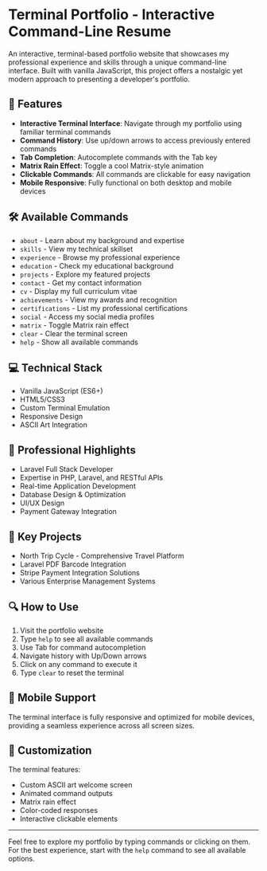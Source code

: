 # Terminal Portfolio - Interactive Command-Line Resume

An interactive, terminal-based portfolio website that showcases my professional experience and skills through a unique command-line interface. Built with vanilla JavaScript, this project offers a nostalgic yet modern approach to presenting a developer's portfolio.

## 🚀 Features

- **Interactive Terminal Interface**: Navigate through my portfolio using familiar terminal commands
- **Command History**: Use up/down arrows to access previously entered commands
- **Tab Completion**: Autocomplete commands with the Tab key
- **Matrix Rain Effect**: Toggle a cool Matrix-style animation
- **Clickable Commands**: All commands are clickable for easy navigation
- **Mobile Responsive**: Fully functional on both desktop and mobile devices

## 🛠️ Available Commands

- `about` - Learn about my background and expertise
- `skills` - View my technical skillset
- `experience` - Browse my professional experience
- `education` - Check my educational background
- `projects` - Explore my featured projects
- `contact` - Get my contact information
- `cv` - Display my full curriculum vitae
- `achievements` - View my awards and recognition
- `certifications` - List my professional certifications
- `social` - Access my social media profiles
- `matrix` - Toggle Matrix rain effect
- `clear` - Clear the terminal screen
- `help` - Show all available commands

## 💻 Technical Stack

- Vanilla JavaScript (ES6+)
- HTML5/CSS3
- Custom Terminal Emulation
- Responsive Design
- ASCII Art Integration

## 🎯 Professional Highlights

- Laravel Full Stack Developer
- Expertise in PHP, Laravel, and RESTful APIs
- Real-time Application Development
- Database Design & Optimization
- UI/UX Design
- Payment Gateway Integration

## 🌟 Key Projects

- North Trip Cycle - Comprehensive Travel Platform
- Laravel PDF Barcode Integration
- Stripe Payment Integration Solutions
- Various Enterprise Management Systems

## 🔍 How to Use

1. Visit the portfolio website
2. Type `help` to see all available commands
3. Use Tab for command autocompletion
4. Navigate history with Up/Down arrows
5. Click on any command to execute it
6. Type `clear` to reset the terminal

## 📱 Mobile Support

The terminal interface is fully responsive and optimized for mobile devices, providing a seamless experience across all screen sizes.

## 🎨 Customization

The terminal features:
- Custom ASCII art welcome screen
- Animated command outputs
- Matrix rain effect
- Color-coded responses
- Interactive clickable elements

---

Feel free to explore my portfolio by typing commands or clicking on them. For the best experience, start with the `help` command to see all available options.
